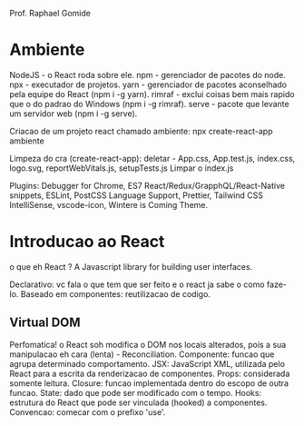 Prof. Raphael Gomide


# Ambiente

NodeJS - o React roda sobre ele.
npm - gerenciador de pacotes do node.
npx - executador de projetos.
yarn - gerenciador de pacotes aconselhado pela equipe do React (npm i -g yarn).
rimraf - exclui coisas bem mais rapido que o do padrao do Windows (npm i -g rimraf).
serve - pacote que levante um servidor web (npm i -g serve).

Criacao de um projeto react chamado ambiente: npx create-react-app ambiente

Limpeza do cra (create-react-app):
deletar - App.css, App.test.js, index.css, logo.svg, reportWebVitals.js, setupTests.js
Limpar o index.js

Plugins: Debugger for Chrome, ES7 React/Redux/GrapphQL/React-Native snippets, ESLint, PostCSS Language Support, Prettier, Tailwind CSS IntelliSense, vscode-icon, Wintere is Coming Theme.




# Introducao ao React

o que eh React ? A Javascript library for building user interfaces.

Declarativo: vc fala o que tem que ser feito e o react ja sabe o como faze-lo.
Baseado em componentes: reutilizacao de codigo.

## Virtual DOM

Perfomatica!
o React soh modifica o DOM nos locais alterados, pois a sua manipulacao eh cara (lenta) - Reconciliation.
Componente: funcao que agrupa determinado comportamento.
JSX: JavaScript XML, utilizada pelo React para a escrita da renderizacao de componentes.
Props: considerada somente leitura.
Closure: funcao implementada dentro do escopo de outra funcao.
State: dado que pode ser modificado com o tempo.
Hooks: estrutura do React que pode ser vinculada (hooked) a componentes. Convencao: comecar com o prefixo 'use'.